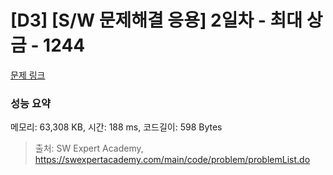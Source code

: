 # [D3] [S/W 문제해결 응용] 2일차 - 최대 상금 - 1244 

[문제 링크](https://swexpertacademy.com/main/code/problem/problemDetail.do?contestProbId=AV15Khn6AN0CFAYD) 

### 성능 요약

메모리: 63,308 KB, 시간: 188 ms, 코드길이: 598 Bytes



> 출처: SW Expert Academy, https://swexpertacademy.com/main/code/problem/problemList.do